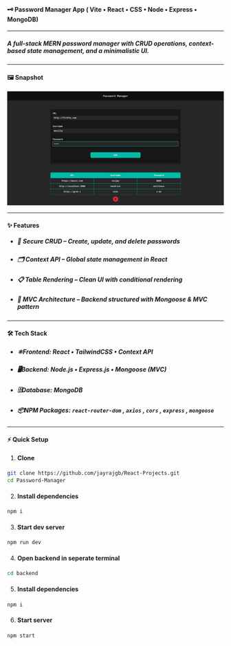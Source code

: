 #### 🗝️ **Password Manager App** ( Vite • React • CSS • Node • Express • MongoDB)

---

##### A full-stack **MERN** password manager with CRUD operations, context-based state management, and a minimalistic UI.

---

#### 🖼️ **Snapshot**

![Snapshot](/Password-Manager/public/project10.png)

---

#### ✨ **Features**

- ##### 🔑 **Secure CRUD** – Create, update, and delete passwords
- ##### 🗂️ **Context API** – Global state management in React
- ##### 📋 **Table Rendering** – Clean UI with conditional rendering
- ##### 🧩 **MVC Architecture** – Backend structured with Mongoose & MVC pattern

---

#### 🛠️ **Tech Stack**

- ##### ⚛️**Frontend:** React • TailwindCSS • Context API
- ##### 🖥️**Backend:** Node.js • Express.js • Mongoose (MVC)
- ##### 🗄️**Database:** MongoDB
- ##### 📦**NPM Packages:** `react-router-dom` , `axios` , `cors` , `express` , `mongoose`

---

#### ⚡ **Quick Setup**

1. #### **Clone**

```bash
git clone https://github.com/jayrajgb/React-Projects.git
cd Password-Manager
```

2. #### **Install dependencies**

```bash
npm i
```

3. #### **Start dev server**

```bash
npm run dev
```

4. #### **Open backend in seperate terminal**

```bash
cd backend
```

5. #### **Install dependencies**

```bash
npm i
```

6. #### **Start server**

```bash
npm start
```
